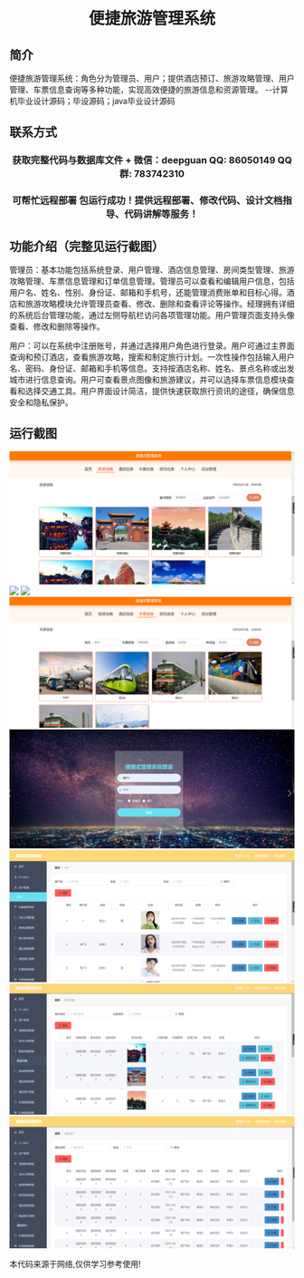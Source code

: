 <p><h1 align="center">便捷旅游管理系统</h1></p>

## 简介
便捷旅游管理系统：角色分为管理员、用户；提供酒店预订、旅游攻略管理、用户管理、车票信息查询等多种功能，实现高效便捷的旅游信息和资源管理。    --计算机毕业设计源码；毕设源码；java毕业设计源码


## 联系方式
<p><h3 align="center">获取完整代码与数据库文件 + 微信：deepguan QQ: 86050149 QQ群: 783742310</h3></p>
<p><h3 align="center">可帮忙远程部署 包运行成功！提供远程部署、修改代码、设计文档指导、代码讲解等服务！</h3></p>

## 功能介绍（完整见运行截图）
管理员：基本功能包括系统登录、用户管理、酒店信息管理、房间类型管理、旅游攻略管理、车票信息管理和订单信息管理。管理员可以查看和编辑用户信息，包括用户名、姓名、性别、身份证、邮箱和手机号，还能管理消费账单和目标心得。酒店和旅游攻略模块允许管理员查看、修改、删除和查看评论等操作。经理拥有详细的系统后台管理功能，通过左侧导航栏访问各项管理功能。用户管理页面支持头像查看、修改和删除等操作。

用户：可以在系统中注册账号，并通过选择用户角色进行登录。用户可通过主界面查询和预订酒店，查看旅游攻略，搜索和制定旅行计划。一次性操作包括输入用户名、密码、身份证、邮箱和手机等信息。支持按酒店名称、姓名、景点名称或出发城市进行信息查询。用户可查看景点图像和旅游建议，并可以选择车票信息模块查看和选择交通工具。用户界面设计简洁，提供快速获取旅行资讯的途径，确保信息安全和隐私保护。


## 运行截图
![](imgs/588112-20220704000054304-1021568337.png)
![](imgs/588112-20220704000100244-983056369.png)
![](imgs/588112-20220704000107211-2043027535.png)
![](imgs/588112-20220704000113642-1451845067.png)
![](imgs/588112-20220704000450025-1566323656.png)
![](imgs/588112-20220704000456876-994702481.png)
![](imgs/588112-20220704000501587-496115070.png)
![](imgs/588112-20220704000505566-1899908472.png)

<p>本代码来源于网络,仅供学习参考使用!</p>
